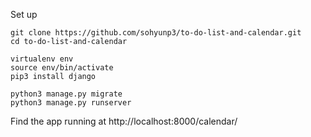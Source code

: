 Set up
```
git clone https://github.com/sohyunp3/to-do-list-and-calendar.git
cd to-do-list-and-calendar

virtualenv env
source env/bin/activate
pip3 install django

python3 manage.py migrate
python3 manage.py runserver
```
Find the app running at http://localhost:8000/calendar/
